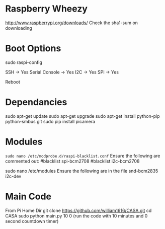 Raspberry Wheezy
============
http://www.raspberrypi.org/downloads/
Check the sha1-sum on downloading

Boot Options
============
sudo raspi-config

SSH -> Yes
Serial Console -> Yes
I2C -> Yes
SPI -> Yes

Reboot

Dependancies
============
sudo apt-get update
sudo apt-get upgrade
sudo apt-get install python-pip python-smbus git
sudo pip install picamera

Modules
=======
```sudo nano /etc/modprobe.d/raspi-blacklist.conf```
Ensure the following are commented out:
    #blacklist spi-bcm2708
    #blacklist i2c-bcm2708
    
sudo nano /etc/modules
Ensure the following are in the file
    snd-bcm2835
    i2c-dev

Main Code
=========
From Pi Home Dir
git clone https://github.com/william1616/CASA.git
cd CASA
sudo python main.py 10 0 (run the code with 10 minutes and 0 second countdown timer)
